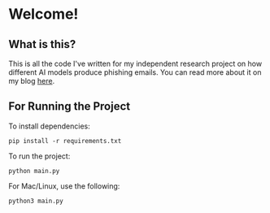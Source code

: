 # Welcome!

## What is this?

This is all the code I've written for my independent research project on how different AI models produce phishing emails. You can read more about it on my blog [here](https://basisseniorprojects.com/ahwatukee/author/rayan_k/).

## For Running the Project

To install dependencies:

```commandline
pip install -r requirements.txt
```

To run the project:

```commandline
python main.py
```

For Mac/Linux, use the following:

```commandline
python3 main.py
```
